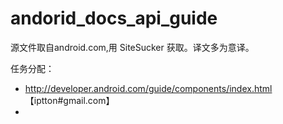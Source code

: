 andorid_docs_api_guide
======================
源文件取自android.com,用 SiteSucker 获取。译文多为意译。

任务分配：

* http://developer.android.com/guide/components/index.html 【iptton#gmail.com】
* 